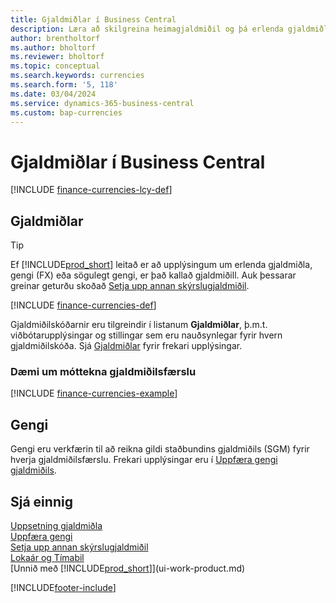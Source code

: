 ```yaml
---
title: Gjaldmiðlar í Business Central
description: Læra að skilgreina heimagjaldmiðil og þá erlenda gjaldmiðla sem fyrirtækið notar.
author: brentholtorf
ms.author: bholtorf
ms.reviewer: bholtorf
ms.topic: conceptual
ms.search.keywords: currencies
ms.search.form: '5, 118'
ms.date: 03/04/2024
ms.service: dynamics-365-business-central
ms.custom: bap-currencies
---
```

# Gjaldmiðlar í Business Central

[!INCLUDE [finance-currencies-lcy-def](includes/finance-currencies-lcy-def.md)]

## Gjaldmiðlar

> [!TIP]  
> Ef [!INCLUDE[prod_short](includes/prod_short.md)] leitað er að upplýsingum um erlenda gjaldmiðla, gengi (FX) eða sögulegt gengi, er það kallað gjaldmiðill. Auk þessarar greinar geturðu skoðað [Setja upp annan skýrslugjaldmiðil](finance-how-setup-additional-currencies.md).

[!INCLUDE [finance-currencies-def](includes/finance-currencies-def.md)]

Gjaldmiðilskóðarnir eru tilgreindir í listanum **Gjaldmiðlar**, þ.m.t. viðbótarupplýsingar og stillingar sem eru nauðsynlegar fyrir hvern gjaldmiðilskóða. Sjá [Gjaldmiðlar](finance-set-up-currencies.md#curr) fyrir frekari upplýsingar.

### Dæmi um móttekna gjaldmiðilsfærslu

[!INCLUDE [finance-currencies-example](includes/finance-currencies-example.md)]

## Gengi

Gengi eru verkfærin til að reikna gildi staðbundins gjaldmiðils (SGM) fyrir hverja gjaldmiðilsfærslu. Frekari upplýsingar eru í [Uppfæra gengi gjaldmiðils](finance-how-update-currencies.md).  

## Sjá einnig

[Uppsetning gjaldmiðla](finance-set-up-currencies.md)  
[Uppfæra gengi](finance-how-update-currencies.md)  
[Setja upp annan skýrslugjaldmiðil](finance-how-setup-additional-currencies.md)  
[Lokaár og Tímabil](year-close-years-periods.md)  
[Unnið með [!INCLUDE[prod_short](includes/prod_short.md)]](ui-work-product.md)


[!INCLUDE[footer-include](includes/footer-banner.md)]
